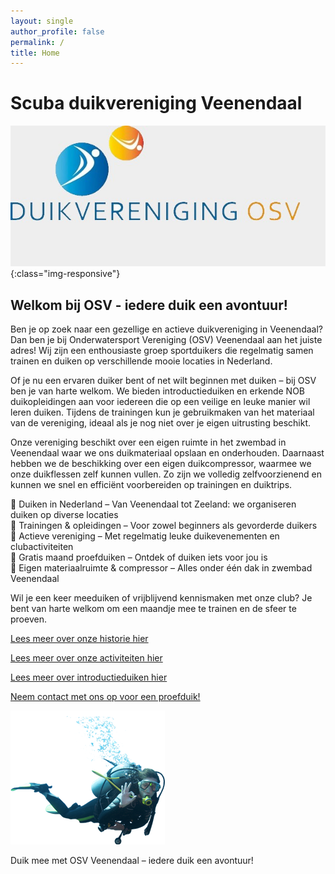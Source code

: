 ```yaml
---
layout: single
author_profile: false
permalink: /
title: Home
---
```

# Scuba duikvereniging Veenendaal

![OSV Veenendaal](/assets/images/duikvereniging-osv.jpg){:class="img-responsive"}

## Welkom bij OSV - iedere duik een avontuur!

Ben je op zoek naar een gezellige en actieve duikvereniging in Veenendaal? Dan ben je bij Onderwatersport Vereniging (OSV) Veenendaal aan het juiste adres! Wij zijn een enthousiaste groep sportduikers die regelmatig samen trainen en duiken op verschillende mooie locaties in Nederland.

Of je nu een ervaren duiker bent of net wilt beginnen met duiken – bij OSV ben je van harte welkom. We bieden introductieduiken en erkende NOB duikopleidingen aan voor iedereen die op een veilige en leuke manier wil leren duiken. Tijdens de trainingen kun je gebruikmaken van het materiaal van de vereniging, ideaal als je nog niet over je eigen uitrusting beschikt.

Onze vereniging beschikt over een eigen ruimte in het zwembad in Veenendaal waar we ons duikmateriaal opslaan en onderhouden. Daarnaast hebben we de beschikking over een eigen duikcompressor, waarmee we onze duikflessen zelf kunnen vullen. Zo zijn we volledig zelfvoorzienend en kunnen we snel en efficiënt voorbereiden op trainingen en duiktrips.

🔹 Duiken in Nederland – Van Veenendaal tot Zeeland: we organiseren duiken op diverse locaties  
🔹 Trainingen & opleidingen – Voor zowel beginners als gevorderde duikers  
🔹 Actieve vereniging – Met regelmatig leuke duikevenementen en clubactiviteiten  
🔹 Gratis maand proefduiken – Ontdek of duiken iets voor jou is  
🔹 Eigen materiaalruimte & compressor – Alles onder één dak in zwembad Veenendaal  

Wil je een keer meeduiken of vrijblijvend kennismaken met onze club? Je bent van harte welkom om een maandje mee te trainen en de sfeer te proeven. 

[Lees meer over onze historie hier](/wie-zijn-wij/)

[Lees meer over onze activiteiten hier](/wat-doen-wij/)

[Lees meer over introductieduiken hier](/introductieduik/)

[Neem contact met ons op voor een proefduik!](/contact/)

![duiker](assets/images/duiker.png)

Duik mee met OSV Veenendaal – iedere duik een avontuur!

